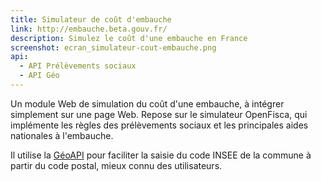 ```yaml
---
title: Simulateur de coût d'embauche
link: http://embauche.beta.gouv.fr/
description: Simulez le coût d'une embauche en France
screenshot: ecran_simulateur-cout-embauche.png
api:
  - API Prélèvements sociaux
  - API Géo
---
```

Un module Web de simulation du coût d'une embauche, à intégrer simplement sur une page Web.
Repose sur le simulateur OpenFisca, qui implémente les règles des prélèvements sociaux et les principales aides nationales à l'embauche.

Il utilise la [GéoAPI](https://api.gouv.fr/api/geoapi.html) pour faciliter la saisie du code INSEE de la commune à partir du code postal, mieux connu des utilisateurs.
